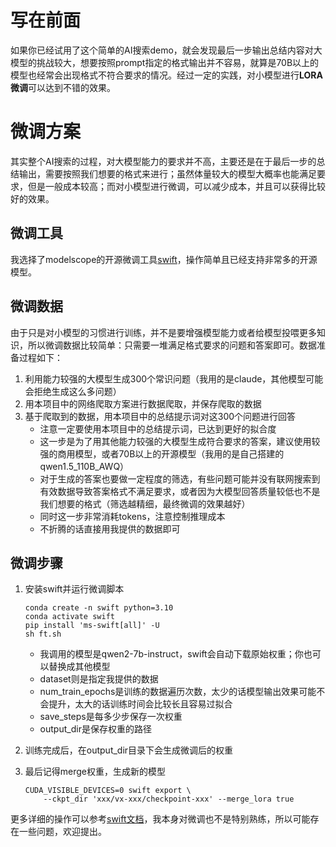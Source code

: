 # 写在前面
如果你已经试用了这个简单的AI搜索demo，就会发现最后一步输出总结内容对大模型的挑战较大，想要按照prompt指定的格式输出并不容易，就算是70B以上的模型也经常会出现格式不符合要求的情况。经过一定的实践，对小模型进行**LORA微调**可以达到不错的效果。

# 微调方案
其实整个AI搜索的过程，对大模型能力的要求并不高，主要还是在于最后一步的总结输出，需要按照我们想要的格式来进行；虽然体量较大的模型大概率也能满足要求，但是一般成本较高；而对小模型进行微调，可以减少成本，并且可以获得比较好的效果。
## 微调工具
我选择了modelscope的开源微调工具[swift](https://github.com/modelscope/swift)，操作简单且已经支持非常多的开源模型。

## 微调数据
由于只是对小模型的习惯进行训练，并不是要增强模型能力或者给模型投喂更多知识，所以微调数据比较简单：只需要一堆满足格式要求的问题和答案即可。数据准备过程如下：
1. 利用能力较强的大模型生成300个常识问题（我用的是claude，其他模型可能会拒绝生成这么多问题）
2. 用本项目中的网络爬取方案进行数据爬取，并保存爬取的数据
3. 基于爬取到的数据，用本项目中的总结提示词对这300个问题进行回答
    - 注意一定要使用本项目中的总结提示词，已达到更好的拟合度
    - 这一步是为了用其他能力较强的大模型生成符合要求的答案，建议使用较强的商用模型，或者70B以上的开源模型（我用的是自己搭建的qwen1.5_110B_AWQ）
    - 对于生成的答案也要做一定程度的筛选，有些问题可能并没有联网搜索到有效数据导致答案格式不满足要求，或者因为大模型回答质量较低也不是我们想要的格式（筛选越精细，最终微调的效果越好）
    - 同时这一步非常消耗tokens，注意控制推理成本
    - 不折腾的话直接用我提供的数据即可

## 微调步骤
1. 安装swift并运行微调脚本
    ```
    conda create -n swift python=3.10
    conda activate swift
    pip install 'ms-swift[all]' -U
    sh ft.sh
    ```

    - 我调用的模型是qwen2-7b-instruct，swift会自动下载原始权重；你也可以替换成其他模型
    - dataset则是指定我提供的数据
    - num_train_epochs是训练的数据遍历次数，太少的话模型输出效果可能不会提升，太大的话训练时间会比较长且容易过拟合
    - save_steps是每多少步保存一次权重
    - output_dir是保存权重的路径
2. 训练完成后，在output_dir目录下会生成微调后的权重
3. 最后记得merge权重，生成新的模型
    ```
    CUDA_VISIBLE_DEVICES=0 swift export \
        --ckpt_dir 'xxx/vx-xxx/checkpoint-xxx' --merge_lora true
    ```
更多详细的操作可以参考[swift文档](https://swift.readthedocs.io/zh-cn/latest/index.html)，我本身对微调也不是特别熟练，所以可能存在一些问题，欢迎提出。
